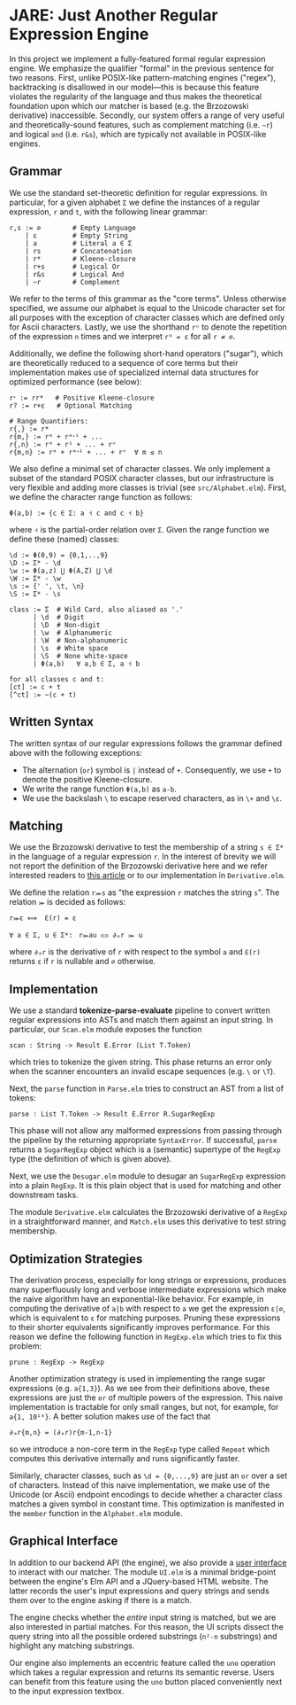 # JARE: Just Another Regular Expression Engine

In this project we implement a fully-featured formal regular expression engine. We emphasize the qualifier "formal" in the previous sentence for two reasons. First, unlike POSIX-like pattern-matching engines ("regex"), backtracking is disallowed in our model—this is because this feature violates the regularity of the language and thus makes the theoretical foundation upon which our matcher is based (e.g. the Brzozowski derivative) inaccessible. Secondly, our system offers a range of very useful and theoretically-sound features, such as complement matching (i.e. `~r`) and logical `and` (i.e. `r&s`), which are typically not available in POSIX-like engines.        

## Grammar

We use the standard set-theoretic definition for regular expressions. In particular, for a given alphabet `Σ` we define the instances of a regular expression, `r` and `t`, with the following linear grammar:

```
r,s := ∅        # Empty Language
    | ε         # Empty String
    | a         # Literal a ∈ Σ 
    | rs        # Concatenation
    | r*        # Kleene-closure
    | r+s       # Logical Or
    | r&s       # Logical And
    | ~r        # Complement
```

We refer to the terms of this grammar as the "core terms". Unless otherwise specified, we assume our alphabet is equal to the Unicode character set for all purposes with the exception of character classes which are defined only for Ascii characters. Lastly, we use the shorthand `rⁿ` to denote the repetition of the expression `n` times and we interpret `r⁰ = ε` for all `r ≠ ∅`.  


Additionally, we define the following short-hand operators ("sugar"), which are theoretically reduced to a sequence of core terms but their implementation makes use of specialized internal data structures for optimized performance (see below):    

```
rᕀ := rr*   # Positive Kleene-closure
r? := r+ε   # Optional Matching

# Range Quantifiers:
r{,} := r*
r{m,} := rᵐ + rᵐᕀ¹ + ...
r{,n} := r⁰ + r¹ + ... + rⁿ
r{m,n} := rᵐ + rᵐᕀ¹ + ... + rⁿ  ∀ m ≤ n
```

We also define a minimal set of character classes. We only implement a subset of the standard POSIX character classes, but our infrastructure is very flexible and adding more classes is trivial (see `src/Alphabet.elm`). First, we define the character range function as follows:

```
Φ(a,b) := {c ∈ Σ: a ˧ c and c ˧ b}
```
where `˧` is the partial-order relation over `Σ`. Given the range function we define these (named) classes:

```
\d := Φ(0,9) = {0,1,..,9}
\D := Σ* - \d
\w := Φ(a,z) ⋃ Φ(A,Z) ⋃ \d
\W := Σ* - \w
\s := {' ', \t, \n}
\S := Σ* - \s

class := Σ  # Wild Card, also aliased as '.'
      | \d  # Digit
      | \D  # Non-digit
      | \w  # Alphanumeric
      | \W  # Non-alphanumeric
      | \s  # White space
      | \S  # None white-space
      | Φ(a,b)   ∀ a,b ∈ Σ, a ˧ b  

for all classes c and t:
[ct] := c + t
[^ct] := ~(c + t)
```

## Written Syntax

The written syntax of our regular expressions follows the grammar defined above with the following exceptions:

- The alternation (`or`) symbol is `|` instead of `+`. Consequently, we use `+` to denote the positive Kleene-closure.
- We write the range function `Φ(a,b)` as `a-b`.
- We use the backslash `\` to escape reserved characters, as in `\+` and `\ε`.

## Matching

We use the Brzozowski derivative to test the membership of a string `s ∈ Σ*` in the language of a regular expression `r`. In the interest of brevity we will not report the definition of the Brzozowski derivative here and we refer interested readers to [this article](https://en.wikipedia.org/wiki/Brzozowski_derivative) or to our implementation in `Derivative.elm`.  

We define the relation `r⪼s` as "the expression `r` matches the string `s`". The relation `⪼` is decided as follows:

`r⪼ε ⟺ 	ℇ(r) = ε`

`∀ a ∈ Σ, u ∈ Σ*: `
`r⪼au ⟺ ∂ₐr	⪼ u`

where `∂ₐr` is the derivative of `r` with respect to the symbol `a` and `ℇ(r)` returns `ε` if `r` is nullable and `∅` otherwise.  

## Implementation

We use a standard **tokenize-parse-evaluate** pipeline to convert written regular expressions into ASTs and match them against an input string. In particular, our `Scan.elm` module exposes the function 

`scan : String -> Result E.Error (List T.Token)`

which tries to tokenize the given string. This phase returns an error only when the scanner encounters an invalid escape sequences (e.g. `\` or `\T`). 

Next, the `parse` function in `Parse.elm` tries to construct an AST from a list of tokens: 

`parse : List T.Token -> Result E.Error R.SugarRegExp`

This phase will not allow any malformed expressions from passing through the pipeline by the returning appropriate `SyntaxError`. If successful, `parse` returns a `SugarRegExp` object which is a (semantic) supertype of the `RegExp` type (the definition of which is given above).

Next, we use the `Desugar.elm` module to desugar an `SugarRegExp` expression into a plain `RegExp`. It is this plain object that is used for matching and other downstream tasks. 

The module `Derivative.elm` calculates the Brzozowski derivative of a `RegExp` in a straightforward manner, and `Match.elm` uses this derivative to test string membership. 

## Optimization Strategies

The derivation process, especially for long strings or expressions, produces many superfluously long and verbose intermediate expressions which make the naive algorithm have an exponential-like behavior. For example, in computing the derivative of `a|b` with respect to `a` we get the expression `ε|∅`, which is equivalent to `ε` for matching purposes. Pruning these expressions to their shorter equivalents significantly improves performance. For this reason we define the following function in `RegExp.elm` which tries to fix this problem:

`prune : RegExp -> RegExp`

Another optimization strategy is used in implementing the range sugar expressions (e.g. `a{1,3}`). As we see from their definitions above, these expressions are just the `or` of multiple powers of the expression. This naive implementation is tractable for only small ranges, but not, for example, for `a{1, 10¹⁰}`. A better solution makes use of the fact that 

`∂ₐr{m,n} = (∂ₐr)r{m-1,n-1}`

so we introduce a non-core term in the `RegExp` type called `Repeat` which computes  this derivative internally and runs significantly faster. 

Similarly, character classes, such as `\d = {0,...,9}` are just an `or` over a set of characters. Instead of this naive implementation, we make use of the Unicode (or Ascii) endpoint encodings to decide whether a character class matches a given symbol in constant time. This optimization is manifested in the `member` function in the `Alphabet.elm` module.

## Graphical Interface

In addition to our backend API (the engine), we also provide a [user interface](https://www.classes.cs.uchicago.edu/archive/2020/spring/22300-1/showcase/hazim/index.html) to interact with our matcher. The module `UI.elm` is a minimal bridge-point between the engine's Elm API and a JQuery-based HTML website. The latter records the user's input expressions and query strings and sends them over to the engine asking if there is a match. 

The engine checks whether the _entire_ input string is matched, but we are also interested in partial matches. For this reason, the UI scripts dissect the query string into all the possible ordered substrings (`n²-n` substrings) and highlight any matching substrings. 

Our engine also implements an eccentric feature called the `uno` operation which takes a regular expression and returns its semantic reverse. Users can benefit from this feature using the `uno` button placed conveniently next to the input expression textbox. 
